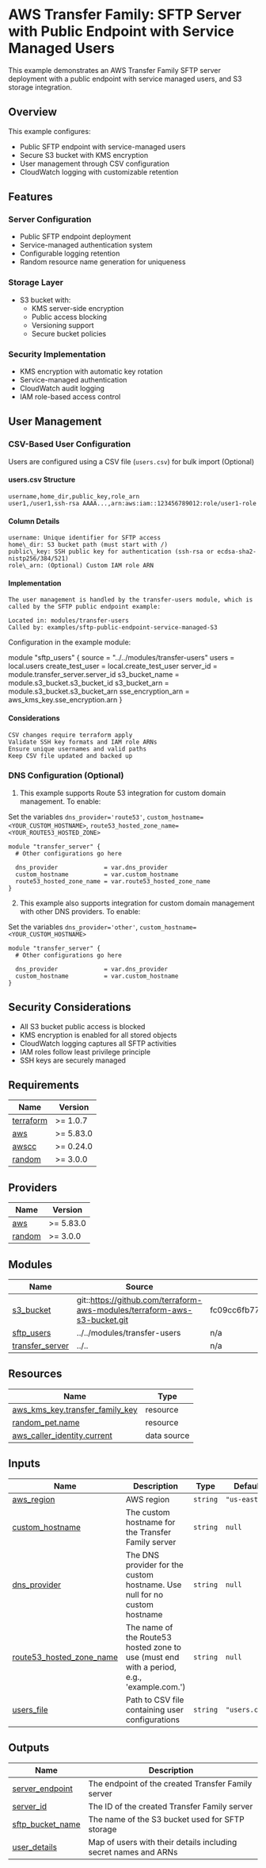 <!-- BEGIN_TF_DOCS -->

# AWS Transfer Family: SFTP Server with Public Endpoint with Service Managed Users

This example demonstrates an AWS Transfer Family SFTP server deployment with a public endpoint with service managed users, and S3 storage integration.

## Overview

This example configures:
- Public SFTP endpoint with service-managed users
- Secure S3 bucket with KMS encryption
- User management through CSV configuration
- CloudWatch logging with customizable retention

## Features

### Server Configuration
- Public SFTP endpoint deployment
- Service-managed authentication system
- Configurable logging retention
- Random resource name generation for uniqueness

### Storage Layer
- S3 bucket with:
  - KMS server-side encryption
  - Public access blocking
  - Versioning support
  - Secure bucket policies

### Security Implementation
- KMS encryption with automatic key rotation
- Service-managed authentication
- CloudWatch audit logging
- IAM role-based access control

## User Management

### CSV-Based User Configuration

Users are configured using a CSV file (`users.csv`) for bulk import (Optional)

#### users.csv Structure
```csv
username,home_dir,public_key,role_arn
user1,/user1,ssh-rsa AAAA...,arn:aws:iam::123456789012:role/user1-role
```
    
#### Column Details

    username: Unique identifier for SFTP access
    home\_dir: S3 bucket path (must start with /)
    public\_key: SSH public key for authentication (ssh-rsa or ecdsa-sha2-nistp256/384/521)
    role\_arn: (Optional) Custom IAM role ARN

#### Implementation

    The user management is handled by the transfer-users module, which is called by the SFTP public endpoint example:

    Located in: modules/transfer-users
    Called by: examples/sftp-public-endpoint-service-managed-S3

Configuration in the example module:

    
module "sftp\_users" {
  source = "../../modules/transfer-users"
  users           = local.users
  create\_test\_user = local.create\_test\_user
  server\_id       = module.transfer\_server.server\_id
  s3\_bucket\_name  = module.s3\_bucket.s3\_bucket\_id
  s3\_bucket\_arn   = module.s3\_bucket.s3\_bucket\_arn
  sse\_encryption\_arn = aws\_kms\_key.sse\_encryption.arn
}
    

#### Considerations

    CSV changes require terraform apply
    Validate SSH key formats and IAM role ARNs
    Ensure unique usernames and valid paths
    Keep CSV file updated and backed up

### DNS Configuration (Optional)

1. This example supports Route 53 integration for custom domain management. To enable:

Set the variables `dns_provider='route53'`, `custom_hostname=<YOUR_CUSTOM_HOSTNAME>`, `route53_hosted_zone_name=<YOUR_ROUTE53_HOSTED_ZONE>`

```hcl
module "transfer_server" {
  # Other configurations go here

  dns_provider             = var.dns_provider
  custom_hostname          = var.custom_hostname
  route53_hosted_zone_name = var.route53_hosted_zone_name
}
```

2. This example also supports integration for custom domain management with other DNS providers. To enable:

Set the variables `dns_provider='other'`, `custom_hostname=<YOUR_CUSTOM_HOSTNAME>`

```hcl
module "transfer_server" {
  # Other configurations go here

  dns_provider             = var.dns_provider
  custom_hostname          = var.custom_hostname
}
```
## Security Considerations

- All S3 bucket public access is blocked
- KMS encryption is enabled for all stored objects
- CloudWatch logging captures all SFTP activities
- IAM roles follow least privilege principle
- SSH keys are securely managed

## Requirements

| Name | Version |
|------|---------|
| <a name="requirement_terraform"></a> [terraform](#requirement\_terraform) | >= 1.0.7 |
| <a name="requirement_aws"></a> [aws](#requirement\_aws) | >= 5.83.0 |
| <a name="requirement_awscc"></a> [awscc](#requirement\_awscc) | >= 0.24.0 |
| <a name="requirement_random"></a> [random](#requirement\_random) | >= 3.0.0 |

## Providers

| Name | Version |
|------|---------|
| <a name="provider_aws"></a> [aws](#provider\_aws) | >= 5.83.0 |
| <a name="provider_random"></a> [random](#provider\_random) | >= 3.0.0 |

## Modules

| Name | Source | Version |
|------|--------|---------|
| <a name="module_s3_bucket"></a> [s3\_bucket](#module\_s3\_bucket) | git::https://github.com/terraform-aws-modules/terraform-aws-s3-bucket.git | fc09cc6fb779b262ce1bee5334e85808a107d8a3 |
| <a name="module_sftp_users"></a> [sftp\_users](#module\_sftp\_users) | ../../modules/transfer-users | n/a |
| <a name="module_transfer_server"></a> [transfer\_server](#module\_transfer\_server) | ../.. | n/a |

## Resources

| Name | Type |
|------|------|
| [aws_kms_key.transfer_family_key](https://registry.terraform.io/providers/hashicorp/aws/latest/docs/resources/kms_key) | resource |
| [random_pet.name](https://registry.terraform.io/providers/hashicorp/random/latest/docs/resources/pet) | resource |
| [aws_caller_identity.current](https://registry.terraform.io/providers/hashicorp/aws/latest/docs/data-sources/caller_identity) | data source |

## Inputs

| Name | Description | Type | Default | Required |
|------|-------------|------|---------|:--------:|
| <a name="input_aws_region"></a> [aws\_region](#input\_aws\_region) | AWS region | `string` | `"us-east-1"` | no |
| <a name="input_custom_hostname"></a> [custom\_hostname](#input\_custom\_hostname) | The custom hostname for the Transfer Family server | `string` | `null` | no |
| <a name="input_dns_provider"></a> [dns\_provider](#input\_dns\_provider) | The DNS provider for the custom hostname. Use null for no custom hostname | `string` | `null` | no |
| <a name="input_route53_hosted_zone_name"></a> [route53\_hosted\_zone\_name](#input\_route53\_hosted\_zone\_name) | The name of the Route53 hosted zone to use (must end with a period, e.g., 'example.com.') | `string` | `null` | no |
| <a name="input_users_file"></a> [users\_file](#input\_users\_file) | Path to CSV file containing user configurations | `string` | `"users.csv"` | no |

## Outputs

| Name | Description |
|------|-------------|
| <a name="output_server_endpoint"></a> [server\_endpoint](#output\_server\_endpoint) | The endpoint of the created Transfer Family server |
| <a name="output_server_id"></a> [server\_id](#output\_server\_id) | The ID of the created Transfer Family server |
| <a name="output_sftp_bucket_name"></a> [sftp\_bucket\_name](#output\_sftp\_bucket\_name) | The name of the S3 bucket used for SFTP storage |
| <a name="output_user_details"></a> [user\_details](#output\_user\_details) | Map of users with their details including secret names and ARNs |
<!-- END_TF_DOCS -->